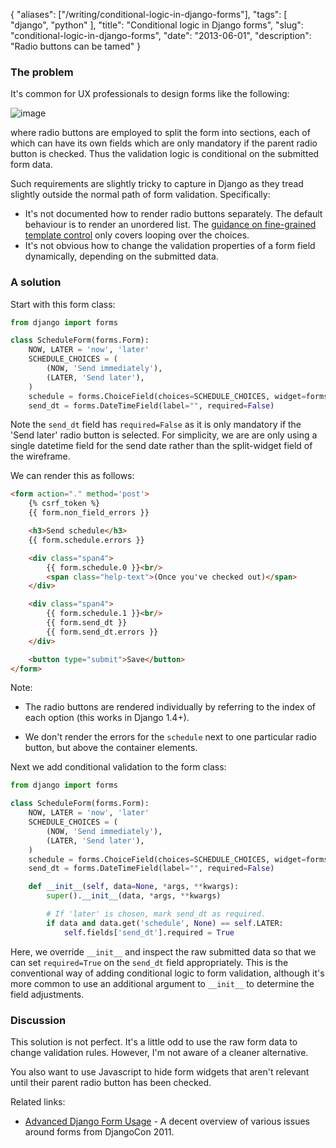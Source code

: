 {
    "aliases": ["/writing/conditional-logic-in-django-forms"],
    "tags": [
        "django",
        "python"
    ],
    "title": "Conditional logic in Django forms",
    "slug": "conditional-logic-in-django-forms",
    "date": "2013-06-01",
    "description": "Radio buttons can be tamed"
}

### The problem

It's common for UX professionals to design forms like the following:

![image](/images/screenshots/radio-form-wire.png)

where radio buttons are employed to split the form into sections, each
of which can have its own fields which are only mandatory if the parent
radio button is checked. Thus the validation logic is conditional on the
submitted form data.

Such requirements are slightly tricky to capture in Django as they tread
slightly outside the normal path of form validation. Specifically:

-   It's not documented how to render radio buttons separately. The
    default behaviour is to render an unordered list. The [guidance on
    fine-grained template
    control](https://docs.djangoproject.com/en/dev/ref/forms/widgets/#radioselect)
    only covers looping over the choices.
-   It's not obvious how to change the validation properties of a form
    field dynamically, depending on the submitted data.

### A solution

Start with this form class:

``` python
from django import forms

class ScheduleForm(forms.Form):
    NOW, LATER = 'now', 'later'
    SCHEDULE_CHOICES = (
        (NOW, 'Send immediately'),
        (LATER, 'Send later'),
    )
    schedule = forms.ChoiceField(choices=SCHEDULE_CHOICES, widget=forms.RadioSelect)
    send_dt = forms.DateTimeField(label="", required=False)
```

Note the `send_dt` field has `required=False` as it is only mandatory
if the 'Send later' radio button is selected. For simplicity, we are are
only using a single datetime field for the send date rather than the
split-widget field of the wireframe.

We can render this as follows:

``` html
<form action="." method='post'>
    {% csrf_token %}
    {{ form.non_field_errors }}

    <h3>Send schedule</h3>
    {{ form.schedule.errors }}

    <div class="span4">
        {{ form.schedule.0 }}<br/>
        <span class="help-text">(Once you've checked out)</span>
    </div>

    <div class="span4">
        {{ form.schedule.1 }}<br/>
        {{ form.send_dt }}
        {{ form.send_dt.errors }}
    </div>

    <button type="submit">Save</button>
</form>
```

Note:

-   The radio buttons are rendered individually by
    referring to the index of each option (this works in Django 1.4+).

-   We don't render the errors for the `schedule` next to one particular
    radio button, but above the container elements.

Next we add conditional validation to the form class:

``` python
from django import forms

class ScheduleForm(forms.Form):
    NOW, LATER = 'now', 'later'
    SCHEDULE_CHOICES = (
        (NOW, 'Send immediately'),
        (LATER, 'Send later'),
    )
    schedule = forms.ChoiceField(choices=SCHEDULE_CHOICES, widget=forms.RadioSelect)
    send_dt = forms.DateTimeField(label="", required=False)

    def __init__(self, data=None, *args, **kwargs):
        super().__init__(data, *args, **kwargs)

        # If 'later' is chosen, mark send_dt as required.
        if data and data.get('schedule', None) == self.LATER:
            self.fields['send_dt'].required = True
```

Here, we override `__init__` and inspect the raw submitted data so that
we can set `required=True` on the `send_dt` field appropriately. This
is the conventional way of adding conditional logic to form validation,
although it's more common to use an additional argument to `__init__`
to determine the field adjustments.

### Discussion

This solution is not perfect. It's a little odd to use the raw form data
to change validation rules. However, I'm not aware of a cleaner
alternative.

You also want to use Javascript to hide form widgets that aren't relevant
until their parent radio button has been checked.

Related links:

-   [Advanced Django Form
    Usage](http://www.slideshare.net/pydanny/advanced-django-forms-usage) -
    A decent overview of various issues around forms from
    DjangoCon 2011.

